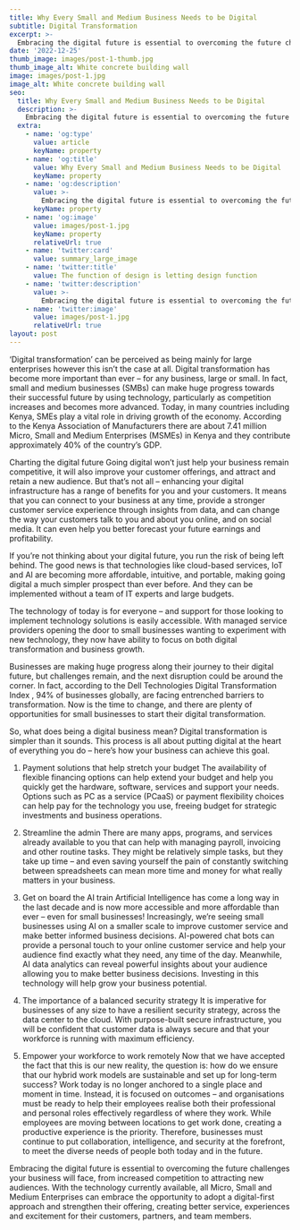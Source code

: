 ```yaml
---
title: Why Every Small and Medium Business Needs to be Digital
subtitle: Digital Transformation
excerpt: >-
  Embracing the digital future is essential to overcoming the future challenges your business will face, from increased competition to attracting new audiences. With the technology currently available, all Micro, Small and Medium Enterprises can embrace the opportunity to adopt a digital-first approach and strengthen their offering, creating better service, experiences and excitement for their customers, partners, and team members.
date: '2022-12-25'
thumb_image: images/post-1-thumb.jpg
thumb_image_alt: White concrete building wall
image: images/post-1.jpg
image_alt: White concrete building wall
seo:
  title: Why Every Small and Medium Business Needs to be Digital
  description: >-
    Embracing the digital future is essential to overcoming the future challenges your business will face, from increased competition to attracting new audiences.
  extra:
    - name: 'og:type'
      value: article
      keyName: property
    - name: 'og:title'
      value: Why Every Small and Medium Business Needs to be Digital
      keyName: property
    - name: 'og:description'
      value: >-
        Embracing the digital future is essential to overcoming the future challenges your business will face, from increased competition to attracting new audiences.
      keyName: property
    - name: 'og:image'
      value: images/post-1.jpg
      keyName: property
      relativeUrl: true
    - name: 'twitter:card'
      value: summary_large_image
    - name: 'twitter:title'
      value: The function of design is letting design function
    - name: 'twitter:description'
      value: >-
        Embracing the digital future is essential to overcoming the future challenges your business will face, from increased competition to attracting new audiences.
    - name: 'twitter:image'
      value: images/post-1.jpg
      relativeUrl: true
layout: post
---
```


‘Digital transformation’ can be perceived as being mainly for large enterprises however this isn’t the case at all. Digital transformation has become more important than ever – for any business, large or small. In fact, small and medium businesses (SMBs) can make huge progress towards their successful future by using technology, particularly as competition increases and becomes more advanced. Today, in many countries including Kenya, SMEs play a vital role in driving growth of the economy. According to the Kenya Association of Manufacturers there are about 7.41 million Micro, Small and Medium Enterprises (MSMEs) in Kenya and they contribute approximately 40% of the country’s GDP.

Charting the digital future
Going digital won’t just help your business remain competitive, it will also improve your customer offerings, and attract and retain a new audience. But that’s not all – enhancing your digital infrastructure has a range of benefits for you and your customers. It means that you can connect to your business at any time, provide a stronger customer service experience through insights from data, and can change the way your customers talk to you and about you online, and on social media. It can even help you better forecast your future earnings and profitability.

If you’re not thinking about your digital future, you run the risk of being left behind. The good news is that technologies like cloud-based services, IoT and AI are becoming more affordable, intuitive, and portable, making going digital a much simpler prospect than ever before. And they can be implemented without a team of IT experts and large budgets.

The technology of today is for everyone – and support for those looking to implement technology solutions is easily accessible. With managed service providers opening the door to small businesses wanting to experiment with new technology, they now have ability to focus on both digital transformation and business growth.

Businesses are making huge progress along their journey to their digital future, but challenges remain, and the next disruption could be around the corner. In fact, according to the Dell Technologies Digital Transformation Index , 94% of businesses globally, are facing entrenched barriers to transformation. Now is the time to change, and there are plenty of opportunities for small businesses to start their digital transformation.

So, what does being a digital business mean?
Digital transformation is simpler than it sounds. This process is all about putting digital at the heart of everything you do – here’s how your business can achieve this goal.

1. Payment solutions that help stretch your budget
The availability of flexible financing options can help extend your budget and help you quickly get the hardware, software, services and support your needs. Options such as PC as a service (PCaaS) or payment flexibility choices can help pay for the technology you use, freeing budget for strategic investments and business operations.

2. Streamline the admin
There are many apps, programs, and services already available to you that can help with managing payroll, invoicing and other routine tasks. They might be relatively simple tasks, but they take up time – and even saving yourself the pain of constantly switching between spreadsheets can mean more time and money for what really matters in your business.

3. Get on board the AI train
Artificial Intelligence has come a long way in the last decade and is now more accessible and more affordable than ever – even for small businesses! Increasingly, we’re seeing small businesses using AI on a smaller scale to improve customer service and make better informed business decisions. AI-powered chat bots can provide a personal touch to your online customer service and help your audience find exactly what they need, any time of the day. Meanwhile, AI data analytics can reveal powerful insights about your audience allowing you to make better business decisions. Investing in this technology will help grow your business potential.

4. The importance of a balanced security strategy
It is imperative for businesses of any size to have a resilient security strategy, across the data center to the cloud. With purpose-built secure infrastructure, you will be confident that customer data is always secure and that your workforce is running with maximum efficiency.

5. Empower your workforce to work remotely
Now that we have accepted the fact that this is our new reality, the question is: how do we ensure that our hybrid work models are sustainable and set up for long-term success? Work today is no longer anchored to a single place and moment in time. Instead, it is focused on outcomes – and organisations must be ready to help their employees realise both their professional and personal roles effectively regardless of where they work. While employees are moving between locations to get work done, creating a productive experience is the priority. Therefore, businesses must continue to put collaboration, intelligence, and security at the forefront, to meet the diverse needs of people both today and in the future.

Embracing the digital future is essential to overcoming the future challenges your business will face, from increased competition to attracting new audiences. With the technology currently available, all Micro, Small and Medium Enterprises can embrace the opportunity to adopt a digital-first approach and strengthen their offering, creating better service, experiences and excitement for their customers, partners, and team members.

